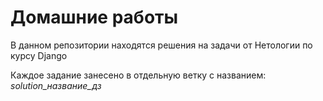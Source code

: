 <h1>Домашние работы</h1>
<p>В данном репозитории находятся решения на задачи от Нетологии по курсу Django</p>
<p>Каждое задание занесено в отдельную ветку с названием: <i>solution_название_дз</i></p>
